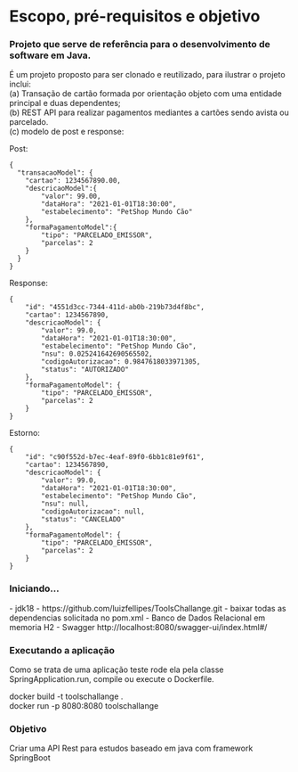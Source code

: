 <h1>Escopo, pré-requisitos e objetivo</h1>

<h3><p>Projeto que serve de referência para o desenvolvimento de software em Java.</p></h3>

É um projeto proposto para ser clonado e reutilizado, para ilustrar o projeto inclui:<br>
(a) Transação de cartão formada por orientação objeto com uma entidade principal e duas dependentes;<br>
(b) REST API para realizar pagamentos mediantes a cartões sendo avista ou parcelado.<br>
(c) modelo de post e response:

Post:
~~~
{
  "transacaoModel": {
    "cartao": 1234567890.00,
    "descricaoModel":{
        "valor": 99.00,
        "dataHora": "2021-01-01T18:30:00",
        "estabelecimento": "PetShop Mundo Cão"
    },
    "formaPagamentoModel":{
        "tipo": "PARCELADO_EMISSOR",
        "parcelas": 2
    }
  }
}
~~~ 
Response:
~~~
{
    "id": "4551d3cc-7344-411d-ab0b-219b73d4f8bc",
    "cartao": 1234567890,
    "descricaoModel": {
        "valor": 99.0,
        "dataHora": "2021-01-01T18:30:00",
        "estabelecimento": "PetShop Mundo Cão",
        "nsu": 0.025241642690565502,
        "codigoAutorizacao": 0.9847618033971305,
        "status": "AUTORIZADO"
    },
    "formaPagamentoModel": {
        "tipo": "PARCELADO_EMISSOR",
        "parcelas": 2
    }
}
~~~
Estorno:
~~~
{
    "id": "c90f552d-b7ec-4eaf-89f0-6bb1c81e9f61",
    "cartao": 1234567890,
    "descricaoModel": {
        "valor": 99.0,
        "dataHora": "2021-01-01T18:30:00",
        "estabelecimento": "PetShop Mundo Cão",
        "nsu": null,
        "codigoAutorizacao": null,
        "status": "CANCELADO"
    },
    "formaPagamentoModel": {
        "tipo": "PARCELADO_EMISSOR",
        "parcelas": 2
    }
}
~~~

<h3>Iniciando...</h3>
- jdk18
- https://github.com/luizfellipes/ToolsChallange.git
- baixar todas as dependencias solicitada no pom.xml
- Banco de Dados Relacional em memoria H2
- Swagger http://localhost:8080/swagger-ui/index.html#/

<h3>Executando a aplicação</h3>

Como se trata de uma aplicação teste rode ela pela classe SpringApplication.run, compile ou execute o Dockerfile.

docker build -t toolschallange .<br>
docker run -p 8080:8080 toolschallange

<h3>Objetivo</h3>
Criar uma API Rest para estudos baseado em java com framework SpringBoot

